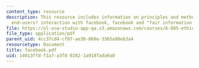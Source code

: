 ```yaml
---
content_type: resource
description: This resource includes information on principles and methods of research,
  end-users? interaction with facebook, facebook and "fair information practices".
file: https://ol-ocw-studio-app-qa.s3.amazonaws.com/courses/6-805-ethics-and-the-law-on-the-electronic-frontier-fall-2005/14013ffdf1a7a3f892821a918fada9a0_facebook.pdf
file_type: application/pdf
parent_uid: 4cc37cd4-cf07-ae38-060e-3365a90eb3a4
resourcetype: Document
title: facebook.pdf
uid: 14013ffd-f1a7-a3f8-9282-1a918fada9a0
---
```

